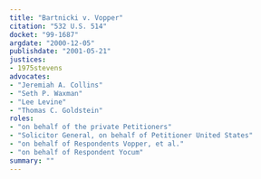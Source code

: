 ```yaml
---
title: "Bartnicki v. Vopper"
citation: "532 U.S. 514"
docket: "99-1687"
argdate: "2000-12-05"
publishdate: "2001-05-21"
justices:
- 1975stevens
advocates:
- "Jeremiah A. Collins"
- "Seth P. Waxman"
- "Lee Levine"
- "Thomas C. Goldstein"
roles:
- "on behalf of the private Petitioners"
- "Solicitor General, on behalf of Petitioner United States"
- "on behalf of Respondents Vopper, et al."
- "on behalf of Respondent Yocum"
summary: ""
---
```


